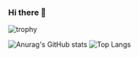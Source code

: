### Hi there 👋

<!--
**Cyber-President/Cyber-President** is a ✨ _special_ ✨ repository because its `README.md` (this file) appears on your GitHub profile.

Here are some ideas to get you started:

- 🔭 I’m currently working on ...
- 🌱 I’m currently learning ...
- 👯 I’m looking to collaborate on ...
- 🤔 I’m looking for help with ...
- 💬 Ask me about ...
- 📫 How to reach me: ...
- 😄 Pronouns: ...
- ⚡ Fun fact: ...
-->

![trophy](https://github-profile-trophy.vercel.app/?username=Cyber-President)



![Anurag's GitHub stats](https://github-readme-stats.vercel.app/api?username=Cyber-President&count_private=true&show_icons=true&theme=tokyonight) ![Top Langs](https://github-readme-stats.vercel.app/api/top-langs/?username=Cyber-President&layout=compact&theme=tokyonight)
